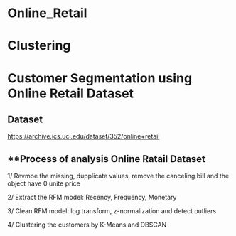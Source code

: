 # Online_Retail
# Clustering
# **Customer Segmentation using Online Retail Dataset**

## **Dataset**

https://archive.ics.uci.edu/dataset/352/online+retail

## **Process of analysis Online Ratail Dataset

1/ Revmoe the missing, dupplicate values, remove the canceling bill and the object have 0 unite price

2/ Extract the RFM model: Recency, Frequency, Monetary

3/ Clean RFM model: log transform, z-normalization and detect outliers

4/ Clustering the customers by K-Means and DBSCAN
